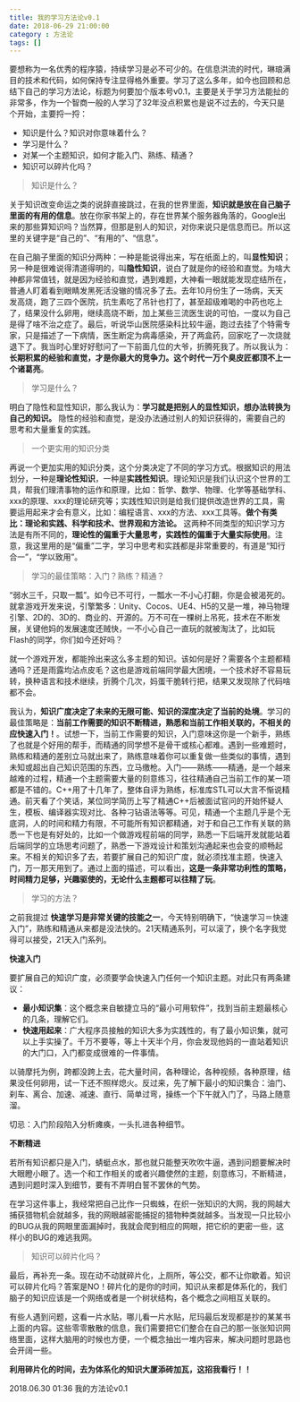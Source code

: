 ```yaml
---
title: 我的学习方法论v0.1
date: 2018-06-29 21:00:00
category : 方法论
tags: []
---
```


要想称为一名优秀的程序猿，持续学习是必不可少的。在信息洪流的时代，琳琅满目的技术和代码，如何保持专注显得格外重要。学习了这么多年，如今也回顾和总结下自己的学习方法论，标题为何要加个版本号v0.1，主要是关于学习方法能扯的非常多，作为一个智商一般的人学习了32年没点积累也是说不过去的，今天只是个开始，主要捋一捋：

- 知识是什么？知识对你意味着什么？
- 学习是什么？
- 对某一个主题知识，如何才能入门、熟练、精通？
- 知识可以碎片化吗？

> 知识是什么？

关于知识改变命运之类的说辞直接跳过，在我的世界里面，**知识就是放在自己脑子里面的有用的信息**。放在你家书架上的，存在世界某个服务器角落的，Google出来的那些算知识吗？当然算，但那是别人的知识，对你来说只是信息而已。所以这里的关键字是“自己的”、“有用的”、“信息”。

在自己脑子里面的知识分两种：一种是能说得出来，写在纸面上的，叫**显性知识**；另一种是很难说得清道得明的，叫**隐性知识**，说白了就是你的经验和直觉。为啥大神都非常值钱，就是因为经验和直觉，遇到难题，大神看一眼就能发现症结所在，普通人盯着看到眼睛发黑死活没辙的情况多了去。去年10月份生了一场病，天天发高烧，跑了三四个医院，抗生素吃了吊针也打了，甚至超级难喝的中药也吃上了，结果没什么卵用，继续高烧不断，加上某些三流医生说的可怕，一度以为自己是得了啥不治之症了。最后，听说华山医院感染科比较牛逼，跑过去挂了个特需专家，只是描述了一下病情，医生断定为病毒感染，开了两盒药，回家吃了一次烧就退下了。我当时心里好好慰问了一下前面几位的大爷，折腾死我了。所以我认为：**长期积累的经验和直觉，才是你最大的竞争力。这个时代一万个臭皮匠都顶不上一个诸葛亮**。

> 学习是什么？

明白了隐性和显性知识，那么我认为：**学习就是把别人的显性知识，想办法转换为自己的知识。** 隐性的经验和直觉，是没办法通过别人的知识获得的，需要自己的思考和大量重复的实践。

> 一个更实用的知识分类

再说一个更加实用的知识分类，这个分类决定了不同的学习方式。根据知识的用法划分，一种是**理论性知识**，一种是**实践性知识**。理论知识是我们认识这个世界的工具，帮我们理清事物的运作和原理，比如：哲学、数学、物理、化学等基础学科、xxx的原理、xxx的理论研究等；实践性知识则是给我们提供改造世界的工具，需要运用起来才会有意义，比如：编程语言、xxx的方法、xxx工具等。**做个有类比：理论和实践、科学和技术、世界观和方法论。** 这两种不同类型的知识学习方法是有所不同的，**理论性的偏重于大量思考，实践性的偏重于大量实际使用**。注意，我这里用的是“偏重”二字，学习中思考和实践都是非常重要的，有道是“知行合一”，“学以致用”。

> 学习的最佳策略：入门？熟练？精通？

“弱水三千，只取一瓢”。如今已不可行，一瓢水一不小心打翻，你是会被渴死的。就拿游戏开发来说，引擎繁多：Unity、Cocos、UE4、H5的又是一堆，神马物理引擎、2D的、3D的、商业的、开源的。万不可在一棵树上吊死，技术在不断发展，关键他妈的发展速度还贼快，一不小心自己一直玩的就被淘汰了，比如玩Flash的同学，你们如今还好吗？

就一个游戏开发，都能拎出来这么多主题的知识。该如何是好？需要各个主题都精通吗？还是雨露均沾点皮毛？这也是游戏前端同学最大困境，一个技术好不容易玩转，换种语言和技术继续，折腾个几次，妈蛋干脆转行把，结果又发现除了代码啥都不会。

我认为，**知识广度决定了未来的无限可能、知识的深度决定了当前的处境**。学习的最佳策略是：**当前工作需要的知识不断精进，熟悉和当前工作相关联的，不相关的应快速入门！**。试想一下，当前工作需要的知识，入门意味这你是一个新手，熟练了也就是个好用的帮手，而精通的同学想不是骨干或核心都难。遇到一些难题时，熟练和精通的差别立马就出来了，熟练意味着你可以重复做一些类似的事情，遇到未知或超出自己知识范围的东西，立马缴枪。入门——熟练——精通，是一个越来越难的过程，精通一个主题需要大量的刻意练习，往往精通自己当前工作的某一项都是不错的。C++用了十几年了，整体自评为熟练，标准库STL可以大言不惭说精通。前天看了个笑话，某位同学简历上写了精通C++后被面试官问的开始怀疑人生，模板、编译器实现对比、各种刁钻语法等等。可见，精通一个主题几乎是个无底洞，人的时间和精力有限，不可能所有知识都精通，对于和自己工作有关联的熟悉一下也是有好处的，比如一个做游戏程前端的同学，熟悉一下后端开发就能站着后端同学的立场思考问题了，熟悉一下游戏设计和策划沟通起来也会变的顺畅起来。不相关的知识多了去，若要扩展自己的知识广度，就必须找准主题，快速入门，万一那天用到了。通过上面的描述，可以看出，**这是一条非常功利性的策略，时间精力足够，兴趣驱使的，无论什么主题都可以往精了玩**。

> 学习的方法？

之前我提过 **快速学习是非常关键的技能之一**，今天特别明确下，“快速学习＝快速入门”，熟练和精通从来都是没法快的。21天精通系列，可以滚了，换个名字我觉得可以接受，21天入门系列。

**快速入门**

要扩展自己的知识广度，必须要学会快速入门任何一个知识主题。对此只有两条建议：

- **最小知识集**：这个概念来自敏捷立马的“最小可用软件”，找到当前主题最核心的几条，理解它们。
- **快速用起来**：广大程序员接触的知识大多为实践性的，有了最小知识集，就可以上手实操了。千万不要等，等上十天半个月，你会发现他妈的一直站着知识的大门口，入门都变成很难的一件事情。

以骑摩托为例，跨都没跨上去，花大量时间，各种理论，各种视频，各种原理，结果没任何卵用，试一下还不照样熄火。反过来，先了解下最小的知识集合：油门、刹车、离合、加速、减速、直行、简单过弯，操练一个下午就入门了，马路上随意溜。

切忌：入门阶段陷入分析瘫痪，一头扎进各种细节。

**不断精进**

若所有知识都只是入门，蜻蜓点水，那也就只能整天吹吹牛逼，遇到问题要解决时大眼瞪小眼了。选一个和工作相关的或者兴趣使然的主题，刻意练习，不断精进，遇到问题时深入到细节，要有不弄明白誓不罢休的气势。

在学习这件事上，我经常把自己比作一只蜘蛛，在织一张知识的大网，我的网越大捕获猎物机会就越多，我的网眼越密能捕捉的猎物种类就越多。当发现一只比较小的BUG从我的网眼里面漏掉时，我就会爬到相应的网眼，把它织的更密一些，这样小的BUG的难逃我网。

> 知识可以碎片化吗？

最后，再补充一条。现在动不动就碎片化，上厕所，等公交，都不让你歇着。知识可以碎片化吗？答案是NO！碎片化的是你的时间，知识从来都是体系化的，我们脑子的知识应该是一个网络或者是一个树状结构，各个概念之间相互关联的。

有些人遇到问题，这看一片水贴，哪儿看一片水贴，尼玛最后发现都是抄的某某书上面的内容。这些零零散散的信息，我们需要把它们整合在自己的那一张张知识网络里面，这样大脑用的时候也方便，一个概念抽出一堆内容来，解决问题时思路也会开阔一些。

**利用碎片化的时间，去为体系化的知识大厦添砖加瓦，这招我看行！！**


2018.06.30 01:36 我的方法论v0.1
